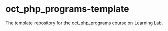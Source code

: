 # oct_php_programs-template
The template repository for the oct_php_programs course on Learning Lab.
